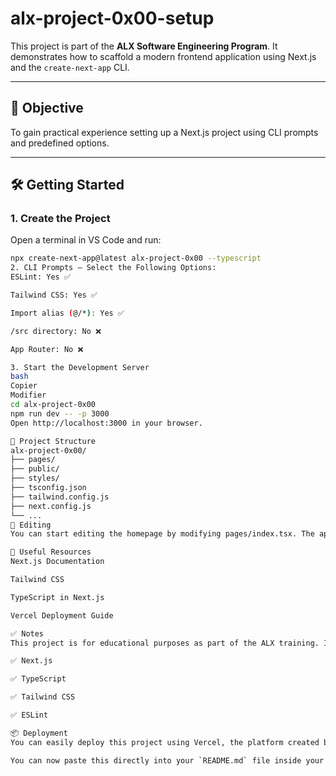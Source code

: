 # alx-project-0x00-setup

This project is part of the **ALX Software Engineering Program**. It demonstrates how to scaffold a modern frontend application using Next.js and the `create-next-app` CLI.

---

## 🚀 Objective

To gain practical experience setting up a Next.js project using CLI prompts and predefined options.

---

## 🛠️ Getting Started

### 1. Create the Project

Open a terminal in VS Code and run:

```bash
npx create-next-app@latest alx-project-0x00 --typescript
2. CLI Prompts – Select the Following Options:
ESLint: Yes ✅

Tailwind CSS: Yes ✅

Import alias (@/*): Yes ✅

/src directory: No ❌

App Router: No ❌

3. Start the Development Server
bash
Copier
Modifier
cd alx-project-0x00
npm run dev -- -p 3000
Open http://localhost:3000 in your browser.

📁 Project Structure
alx-project-0x00/
├── pages/
├── public/
├── styles/
├── tsconfig.json
├── tailwind.config.js
├── next.config.js
└── ...
🧪 Editing
You can start editing the homepage by modifying pages/index.tsx. The app supports hot reloading.

🔗 Useful Resources
Next.js Documentation

Tailwind CSS

TypeScript in Next.js

Vercel Deployment Guide

✅ Notes
This project is for educational purposes as part of the ALX training. It uses:

✅ Next.js

✅ TypeScript

✅ Tailwind CSS

✅ ESLint

📦 Deployment
You can easily deploy this project using Vercel, the platform created by the team behind Next.js.

You can now paste this directly into your `README.md` file inside your project directory. Let me know when you're ready for the next step in the project!